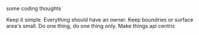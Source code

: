 some coding thoughts

Keep it simple. 
Everything should have an owner.
Keep boundries or surface area's small.
Do one thing, do one thing only. 
Make things api centric



